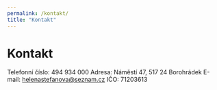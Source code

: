 ```yaml
---
permalink: /kontakt/
title: "Kontakt"
---
```


# Kontakt

Telefonní číslo: 494 934 000
Adresa: Náměstí 47, 517 24 Borohrádek
E-mail: helenastefanova@seznam.cz
IČO: 71203613
